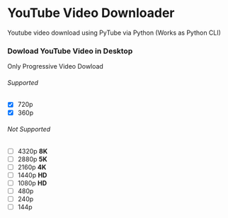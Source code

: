 # YouTube Video Downloader
 Youtube video download using PyTube via Python (Works as Python CLI)
### Dowload YouTube Video in Desktop

Only Progressive Video Dowload

###### Supported
- [x] 720p
- [x] 360p

###### Not Supported
- [ ] 4320p **8K**
- [ ] 2880p **5K**
- [ ] 2160p **4K**
- [ ] 1440p **HD**
- [ ] 1080p **HD**
- [ ] 480p
- [ ] 240p
- [ ] 144p